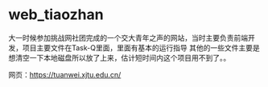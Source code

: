 # web_tiaozhan
大一时候参加挑战网社团完成的一个交大青年之声的网站，当时主要负责前端开发，项目主要文件在Task-Q里面，里面有基本的运行指导
其他的一些文件主要是想清空一下本地磁盘所以放了上来，估计短时间内这个项目用不到了。。  

网页：https://tuanwei.xjtu.edu.cn/
